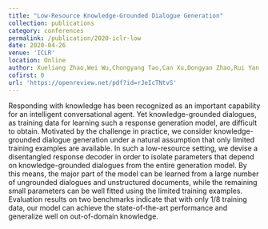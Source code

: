 ```yaml
---
title: "Low-Resource Knowledge-Grounded Dialogue Generation"
collection: publications
category: conferences
permalink: /publication/2020-iclr-low
date: 2020-04-26
venue: 'ICLR'
location: Online
author: Xueliang Zhao,Wei Wu,Chongyang Tao,Can Xu,Dongyan Zhao,Rui Yan
cofirst: 0
url: 'https://openreview.net/pdf?id=rJeIcTNtvS'
---
```


Responding with knowledge has been recognized as an important capability for an intelligent conversational agent. Yet knowledge-grounded dialogues, as training data for learning such a response generation model, are difficult to obtain. Motivated by the challenge in practice, we consider knowledge-grounded dialogue generation under a natural assumption that only limited training examples are available. In such a low-resource setting, we devise a disentangled response decoder in order to isolate parameters that depend on knowledge-grounded dialogues from the entire generation model. By this means, the major part of the model can be learned from a large number of ungrounded dialogues and unstructured documents, while the remaining small parameters can be well fitted using the limited training examples. Evaluation results on two benchmarks indicate that with only 1/8 training data, our model can achieve the state-of-the-art performance and generalize well on out-of-domain knowledge.